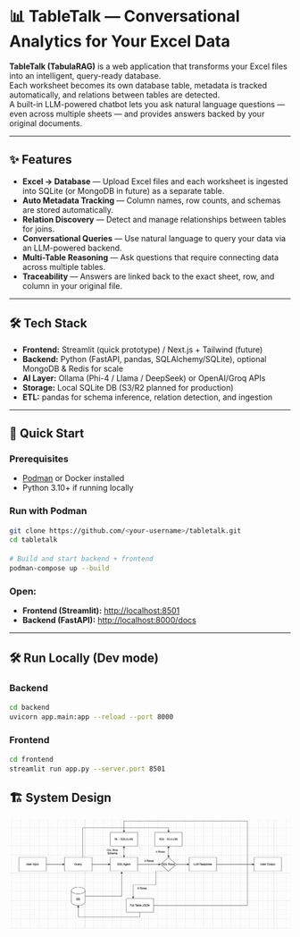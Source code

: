 # 📊 TableTalk — Conversational Analytics for Your Excel Data

**TableTalk (TabulaRAG)** is a web application that transforms your Excel files into an intelligent, query-ready database.  
Each worksheet becomes its own database table, metadata is tracked automatically, and relations between tables are detected.  
A built-in LLM-powered chatbot lets you ask natural language questions — even across multiple sheets — and provides answers backed by your original documents.

---

## ✨ Features
- **Excel → Database** — Upload Excel files and each worksheet is ingested into SQLite (or MongoDB in future) as a separate table.  
- **Auto Metadata Tracking** — Column names, row counts, and schemas are stored automatically.  
- **Relation Discovery** — Detect and manage relationships between tables for joins.  
- **Conversational Queries** — Use natural language to query your data via an LLM-powered backend.  
- **Multi-Table Reasoning** — Ask questions that require connecting data across multiple tables.  
- **Traceability** — Answers are linked back to the exact sheet, row, and column in your original file.  

---

## 🛠 Tech Stack
- **Frontend:** Streamlit (quick prototype) / Next.js + Tailwind (future)  
- **Backend:** Python (FastAPI, pandas, SQLAlchemy/SQLite), optional MongoDB & Redis for scale  
- **AI Layer:** Ollama (Phi-4 / Llama / DeepSeek) or OpenAI/Groq APIs  
- **Storage:** Local SQLite DB (S3/R2 planned for production)  
- **ETL:** pandas for schema inference, relation detection, and ingestion  

---

## 🚀 Quick Start

### Prerequisites
- [Podman](https://podman.io/) or Docker installed  
- Python 3.10+ if running locally  

### Run with Podman
```bash
git clone https://github.com/<your-username>/tabletalk.git
cd tabletalk

# Build and start backend + frontend
podman-compose up --build
```

### Open:

- **Frontend (Streamlit):** [http://localhost:8501](http://localhost:8501)  
- **Backend (FastAPI):** [http://localhost:8000/docs](http://localhost:8000/docs)  

---

## 🛠 Run Locally (Dev mode)

### Backend
```bash
cd backend
uvicorn app.main:app --reload --port 8000
```

### Frontend
```bash
cd frontend
streamlit run app.py --server.port 8501
```

## 🏗️ System Design

![System Design](./System_Design.png)